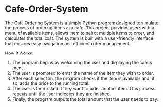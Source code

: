 # Cafe-Order-System
The Cafe Ordering System is a simple Python program designed to simulate the process of ordering items at a cafe. This project provides users with a menu of available items, allows them to select multiple items to order, and calculates the total cost. The system is built with a user-friendly interface that ensures easy navigation and efficient order management.

How It Works:
1) The program begins by welcoming the user and displaying the café's menu.
2) The user is prompted to enter the name of the item they wish to order.
3) After each selection, the program checks if the item is available and, if so, adds the price to the running total.
4) The user is then asked if they want to order another item. This process repeats until the user indicates they are finished.
5) Finally, the program outputs the total amount that the user needs to pay.

